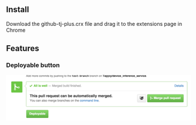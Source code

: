 ## Install
Download the github-tj-plus.crx file and drag it to the extensions page
in Chrome

## Features
### Deployable button
![](/screenshots/deployable.png?raw=true "Deployable Button")

